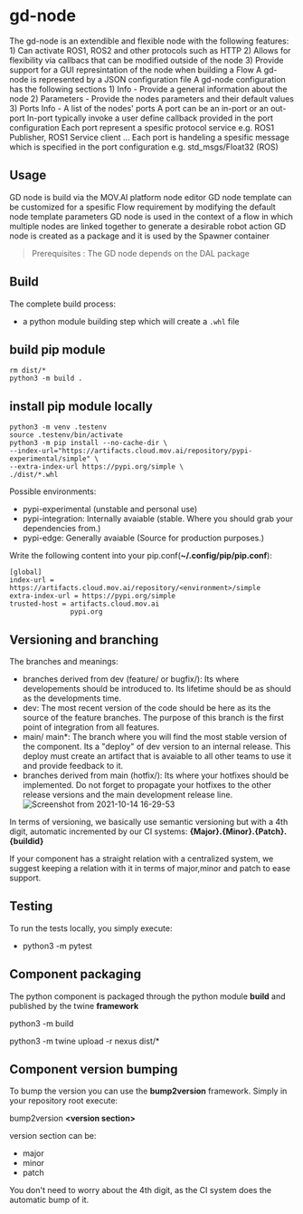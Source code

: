 # gd-node
The gd-node is an extendible and flexible node with the following features:
    1) Can activate ROS1, ROS2 and other protocols such as HTTP
    2) Allows for flexibility via callbacs that can be modified outside of the node 
    3) Provide support for a GUI represintation of the node when building a Flow
A gd-node is represented by a JSON configuration file
A gd-node configuration has the following sections
    1) Info - Provide a general information about the node
    2) Parameters - Provide the nodes parameters and their default values
    3) Ports Info - A list of the nodes' ports
        A port can be an in-port or an out-port
        In-port typically invoke a user define callback provided in the port configuration
        Each port represent a spesific protocol service e.g. ROS1 Publisher, ROS1 Service client ...
        Each port is handeling a spesific message which is specified in the port configuration e.g. std_msgs/Float32 (ROS)

## Usage
GD node is build via the MOV.AI platform node editor
GD node template can be customized for a spesific Flow requirement by modifying the default node template parameters
GD node is used in the context of a flow in which multiple nodes are linked together to generate a desirable robot action
GD node is created as a package and it is used by the Spawner container

> Prerequisites : The GD node depends on the DAL package


## Build

The complete build process:
- a python module building step which will create a `.whl` file


## build pip module

    rm dist/*
    python3 -m build .

## install pip module locally

    python3 -m venv .testenv
    source .testenv/bin/activate
    python3 -m pip install --no-cache-dir \
    --index-url="https://artifacts.cloud.mov.ai/repository/pypi-experimental/simple" \
    --extra-index-url https://pypi.org/simple \
    ./dist/*.whl

Possible environments:
- pypi-experimental (unstable and personal use)
- pypi-integration: Internally avaiable (stable. Where you should grab your dependencies from.)
- pypi-edge: Generally avaiable (Source for production purposes.)


Write the following content into your pip.conf(**~/.config/pip/pip.conf**):
```
[global]
index-url = https://artifacts.cloud.mov.ai/repository/<environment>/simple
extra-index-url = https://pypi.org/simple
trusted-host = artifacts.cloud.mov.ai
               pypi.org
```

## Versioning and branching

The branches and meanings:
- branches derived from dev (feature/ or bugfix/): Its where developements should be introduced to. Its lifetime should be as should as the developments time. 
- dev: The most recent version of the code should be here as its the source of the feature branches. The purpose of this branch is the first point of integration from all features.
- main/ main*: The branch where you will find the most stable version of the component. Its a "deploy" of dev version to an internal release. This deploy must create an artifact that is avaiable to all other teams to use it and provide feedback to it.
- branches derived from main (hotfix/): Its where your hotfixes should be implemented. Do not forget to propagate your hotfixes to the other release versions and the main development release line.
![Screenshot from 2021-10-14 16-29-53](https://user-images.githubusercontent.com/84720623/137349613-368ea252-3c05-460c-8eef-20bb6c4b94f4.png)

In terms of versioning, we basically use semantic versioning but with a 4th digit, automatic incremented by our CI systems:
**{Major}.{Minor}.{Patch}.{buildid}**

If your component has a straight relation with a centralized system, we suggest keeping a relation with it in terms of major,minor and patch to ease support.

## Testing

To run the tests locally, you simply execute:
- python3 -m pytest

## Component packaging
The python component is packaged through the python module **build** and published by the twine **framework**

python3 -m build

python3 -m twine upload -r nexus dist/*

## Component version bumping
To bump the version you can use the **bump2version** framework. Simply in your repository root execute:

bump2version **\<version section>**

version section can be:
- major
- minor
- patch

You don't need to worry about the 4th digit, as the CI system does the automatic bump of it.
